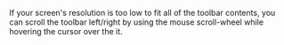 If your screen's resolution is too low to fit all of the toolbar
contents, you can scroll the toolbar left/right by using the mouse
scroll-wheel while hovering the cursor over the it.